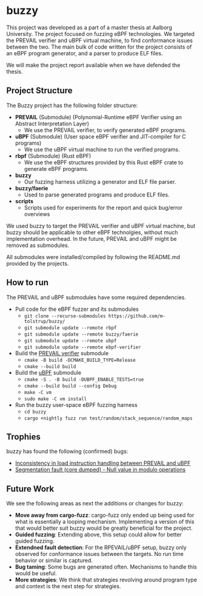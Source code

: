 # buzzy

This project was developed as a part of a master thesis at Aalborg University. The project focused on fuzzing eBPF technologies.
We targeted the PREVAIL verifier and uBPF virtual machine, to find conformance issues between the two. The main bulk of code written for the project consists of an eBPF program generator, and a parser to produce ELF files.

We will make the project report available when we have defended the thesis.

## Project Structure

The Buzzy project has the following folder structure:

- **PREVAIL** (Submodule) (Polynomial-Runtime eBPF Verifier using an Abstract Interpretation Layer)
  - We use the PREVAIL verifier, to verify generated eBPF programs.
- **uBPF** (Submodule) (User space eBPF verifier and JIT-compiler for C programs)
  - We use the uBPF virtual machine to run the verified programs.
- **rbpf** (Submodule) (Rust eBPF)
  - We use the eBPF structures provided by this Rust eBPF crate to generate eBPF programs.
- **buzzy**
  - Our fuzzing harness utilizing a generator and ELF file parser.
- **buzzy/faerie**
  - Used to parse generated programs and produce ELF files.
- **scripts**
  - Scripts used for experiments for the report and quick bug/error overviews


We used buzzy to target the PREVAIL verifier and uBPF virtual machine, but buzzy should be applicable to other eBPF technolgies, without much implementation overhead. In the future, PREVAIL and uBPF might be removed as submodules.

All submodules were installed/compiled by following the README.md provided by the projects.

## How to run
The PREVAIL and uBPF submodules have some required dependencies.

- Pull code for the eBPF fuzzer and its submodules
  - `git clone --recurse-submodules https://github.com/m-tolstrup/buzzy/`
  - `git submodule update --remote rbpf`
  - `git submodule update --remote buzzy/faerie`
  - `git submodule update --remote ubpf`
  - `git submodule update --remote ebpf-verifier`
- Build the [PREVAIL verifier](https://github.com/vbpf/ebpf-verifier) submodule
  - `cmake -B build -DCMAKE_BUILD_TYPE=Release`
  - `cmake --build build`
- Build the [uBPF](https://github.com/iovisor/ubpf) submodule
  - `cmake -S . -B build -DUBPF_ENABLE_TESTS=true`
  - `cmake --build build --config Debug`
  - `make -C vm`
  - `sudo make -C vm install`
- Run the buzzy user-space eBPF fuzzing harness 
  - `cd buzzy`
  - `cargo +nightly fuzz run test/random/stack_sequence/random_maps`

## Trophies
buzzy has found the following (confirmed) bugs:

- [Inconsistency in load instruction handling between PREVAIL and uBPF](https://github.com/vbpf/ebpf-verifier/issues/484)
- [Segmentation fault (core dumped) - Null value in modulo operations](https://github.com/vbpf/ebpf-verifier/issues/493)

## Future Work

We see the following areas as next the additions or changes for buzzy:

- **Move away from cargo-fuzz**: cargo-fuzz only ended up being used for what is essentially a looping mechanism. Implementing a version of this that would better suit buzzy would be greatly beneficial for the project.
- **Guided fuzzing**: Extending above, this setup could allow for better guided fuzzing.
- **Extendned fault detection**: For the RPEVAIL/uBPF setup, buzzy only observed for conformance issues between the targets. No run time behavior or similar is captured.
- **Bug taming**: Some bugs are generated often. Mechanisms to handle this would be useful.
- **More strategies**: We think that strategies revolving around program type and context is the next step for strategies.


